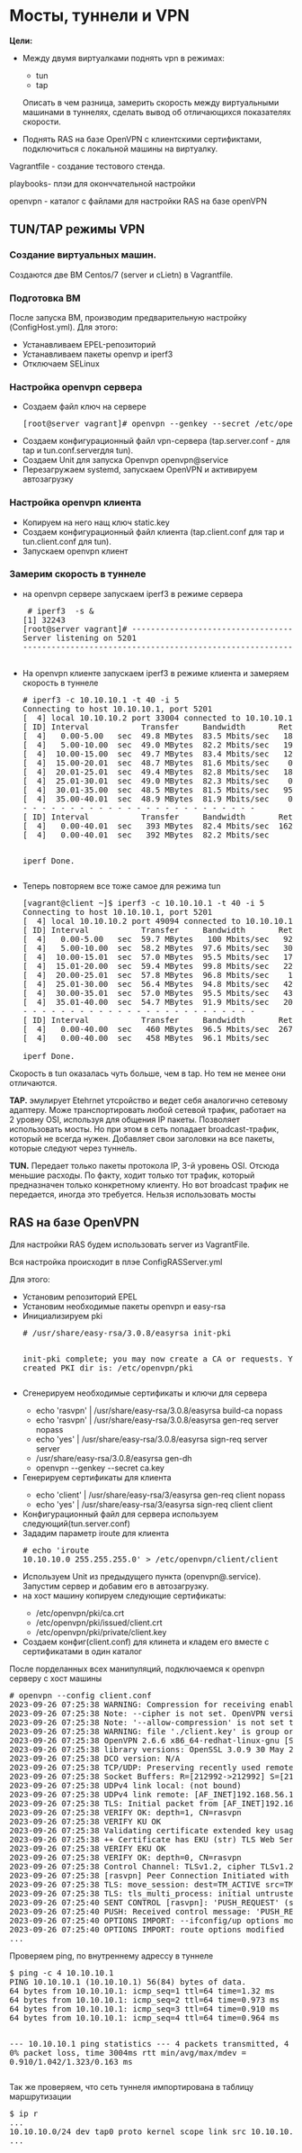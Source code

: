 <h1>Мосты, туннели и VPN</h1>

<p><b>Цели:</b></p>
<ul>
    <li>Между двумя виртуалками поднять vpn в режимах:</li>
    <ul>
        <li>tun</li>
        <li>tap</li>
    </ul>
    <p>Описать в чем разница, замерить скорость между виртуальными машинами в туннелях, сделать вывод об отличающихся показателях скорости.</p>
    <li>Поднять RAS на базе OpenVPN с клиентскими сертификтами, подключиться с локальной машины на виртуалку.</p>
</ul>

<p><a src='./Vagrantfile'>Vagrantfile</a> - создание тестового стенда.</p>
<p><a src='playbooks'>playbooks</a>- плэи для оконччательной настройки</p>
<p><a src='playbooks/openvpn'>openvpn</a> - каталог с файлами для настройки RAS на базе openVPN </p>
<h2>TUN/TAP режимы VPN</h2>

<h3>Cоздание виртуальных машин.</h3>

<p>Создаются две ВМ Centos/7 (server и cLietn) в Vagrantfile.</p>

<h3>Подготовка ВМ</h3>

<p>После запуска ВМ, производим предварительную настройку (<a src='playbooks/ConfigHost.yml'>ConfigHost.yml</a>). Для этого: </p>
<ul>
    <li>Устанавливаем EPEL-репозиторий</li>
    <li>Устанавливаем пакеты openvp и iperf3</li>
    <li>Отключаем SELinux</li>
</ul>

<h3>Настройка openvpn сервера</h3>
<ul>
    <li>Создаем файл ключ на сервере</li>
    <pre>[root@server vagrant]# openvpn --genkey --secret /etc/openvpn/static.key
</pre>
    <li>Создаем конфигурационный файл vpn-сервера (<a src='playbooks/templates/tap.server.conf>'>tap.server.conf</a> - для tap и <a src='playbooks/templates/tun.server.conf>'>tun.conf.server</a>для tun).</li>
    <li>Создаем Unit для запуска Openvpn <a src='playbooks/templates/openvpn@.service'>openvpn@service</a></li>
    <li>Перезагружаем systemd, запускаем OpenVPN и активируем автозагрузку</li>
</ul>
<h3>Настройка openvpn клиента</h3>
<ul>
    <li>Копируем на него нащ ключ static.key</li>
    <li>Создаем конфигурационный файл клиента (<a src='playbooks/templates/tap.client.conf'>tap.client.conf</a> для таp и <a src='playbooks/templates/tun.client.conf'>tun.client.conf</a> для tun).</li>
    <li>Запускаем openvpn клиент</li>
</ul>

<h3>Замерим скорость в туннеле</h3>
<ul>
    <li>на openvpn сервере запускаем iperf3 в режиме сервера</li>
    <pre> # iperf3  -s &amp;
[1] 32243
[root@server vagrant]# -----------------------------------------------------------
Server listening on 5201
-----------------------------------------------------------

</pre>
    <li>На openvpn клиенте запускаем iperf3 в режиме клиента и замеряем скорость в туннеле</li>
    <pre># iperf3 -c 10.10.10.1 -t 40 -i 5
Connecting to host 10.10.10.1, port 5201
[  4] local 10.10.10.2 port 33004 connected to 10.10.10.1 port 5201
[ ID] Interval           Transfer     Bandwidth       Retr  Cwnd
[  4]   0.00-5.00   sec  49.8 MBytes  83.5 Mbits/sec   18    308 KBytes       
[  4]   5.00-10.00  sec  49.0 MBytes  82.2 Mbits/sec   19    333 KBytes       
[  4]  10.00-15.00  sec  49.7 MBytes  83.4 Mbits/sec   12    344 KBytes       
[  4]  15.00-20.01  sec  48.7 MBytes  81.6 Mbits/sec    0    433 KBytes       
[  4]  20.01-25.01  sec  49.4 MBytes  82.8 Mbits/sec   18    301 KBytes       
[  4]  25.01-30.01  sec  49.0 MBytes  82.3 Mbits/sec    0    400 KBytes       
[  4]  30.01-35.00  sec  48.5 MBytes  81.5 Mbits/sec   95    263 KBytes       
[  4]  35.00-40.01  sec  48.9 MBytes  81.9 Mbits/sec    0    373 KBytes       
- - - - - - - - - - - - - - - - - - - - - - - - -
[ ID] Interval           Transfer     Bandwidth       Retr
[  4]   0.00-40.01  sec   393 MBytes  82.4 Mbits/sec  162             sender
[  4]   0.00-40.01  sec   392 MBytes  82.2 Mbits/sec                  receiver

iperf Done.
</pre>

<li>Теперь повторяем все тоже самое для режима tun</li>

<pre>[vagrant@client ~]$ iperf3 -c 10.10.10.1 -t 40 -i 5
Connecting to host 10.10.10.1, port 5201
[  4] local 10.10.10.2 port 49094 connected to 10.10.10.1 port 5201
[ ID] Interval           Transfer     Bandwidth       Retr  Cwnd
[  4]   0.00-5.00   sec  59.7 MBytes   100 Mbits/sec   92    283 KBytes       
[  4]   5.00-10.00  sec  58.2 MBytes  97.6 Mbits/sec   30    263 KBytes       
[  4]  10.00-15.01  sec  57.0 MBytes  95.5 Mbits/sec   17    240 KBytes       
[  4]  15.01-20.00  sec  59.4 MBytes  99.8 Mbits/sec   22    254 KBytes       
[  4]  20.00-25.01  sec  57.8 MBytes  96.8 Mbits/sec    1    330 KBytes       
[  4]  25.01-30.00  sec  56.4 MBytes  94.8 Mbits/sec   42    287 KBytes       
[  4]  30.00-35.01  sec  57.0 MBytes  95.5 Mbits/sec   43    247 KBytes       
[  4]  35.01-40.00  sec  54.7 MBytes  91.9 Mbits/sec   20    246 KBytes       
- - - - - - - - - - - - - - - - - - - - - - - - -
[ ID] Interval           Transfer     Bandwidth       Retr
[  4]   0.00-40.00  sec   460 MBytes  96.5 Mbits/sec  267             sender
[  4]   0.00-40.00  sec   458 MBytes  96.1 Mbits/sec                  receiver

iperf Done.
</pre>
</ul>
<p>Скорость в tun оказалась чуть больше, чем в tap. Но тем не менее они отличаются.<p>
<p><b>TAP.</b> эмулирует Etehrnet утсройство и ведет себя аналогично сетевому адаптеру. Може транспортировать любой сетевой трафик, работает на 2 уровну OSI, используя для общения IP пакеты. Позволяет использовать мосты. Но при этом в сеть попадает broadcast-трафик, который не всегда нужен. Добавляет свои заголовки на все пакеты, которые следуют через туннель.</p>
<p><b>TUN.</b> Передает только пакеты протокола IP, 3-й уровень OSI. Отсюда меньшие расходы. По факту, ходит только тот трафик, который предназначен только конкретному клиенту. Но вот broadcast трафик не передается, иногда это требуется. Нельзя использовать мосты</p>

<h2>RAS на базе OpenVPN</h2>

<p>Для настройки RAS будем использовать server из VagrantFile.</p>
<p>Вся настройка происходит в плэе <a src='playbooks/ConfigRASServer.yml'>ConfigRASServer.yml</a></p>

<p>Для этого:</p>

<ul>
    <li>Установим репозиторий EPEL</li>
    <li>Установим необходимые пакеты openvpn и easy-rsa</li>
    <li>Инициализируем pki</li>
    <pre># /usr/share/easy-rsa/3.0.8/easyrsa init-pki

init-pki complete; you may now create a CA or requests.
Your newly created PKI dir is: /etc/openvpn/pki
</pre>
    <li>Сгенерируем необходимые сертификаты и ключи для сервера</li>
    <ul>
    <li>echo 'rasvpn' | /usr/share/easy-rsa/3.0.8/easyrsa build-ca nopass</li>
    <li>echo 'rasvpn' | /usr/share/easy-rsa/3.0.8/easyrsa gen-req server nopass</li>
    <li>echo 'yes' | /usr/share/easy-rsa/3.0.8/easyrsa sign-req server server</li>
    <li>/usr/share/easy-rsa/3.0.8/easyrsa gen-dh</li>
    <li>openvpn --genkey --secret ca.key</li>
    </ul>
    <li>Генерируем сертификаты для клиента</p>
    <ul>
        <li>echo 'client' | /usr/share/easy-rsa/3/easyrsa gen-req client nopass</li>
        <li>echo 'yes' | /usr/share/easy-rsa/3/easyrsa sign-req client client</li>
    </ul>
    <li>Конфигурационный файл для сервера используем следующий(<a src='playbooks/openvpn/server.conf'>tun.server.conf</a>)</li>
    <li>Зададим параметр iroute для клиента</li>
    <pre># echo &apos;iroute 10.10.10.0 255.255.255.0&apos; &gt; /etc/openvpn/client/client
</pre>
    <li>Используем Unit из предыдущего пункта (<a src='playbooks/templates/openvpn@.service'>openvpn@.service</a>). Запустим сервер и добавим его в автозагрузку.</li>
    <li> на хост машину копируем следующие сертификаты:</li>
    <ul>
        <li>/etc/openvpn/pki/ca.crt</li>
        <li>/etc/openvpn/pki/issued/client.crt</li>
        <li>/etc/openvpn/pki/private/client.key</li>
    </ul>
    <li>Создаем конфиг(<a src='playbooks/openvpn/client.conf'>client.conf</a>) для клинета и кладем его вместе с сертификатами в один каталог</li>
</ul>
<p>После порделанных всех манипуляций, подключаемся к openvpn серверу с хост машины</p>
<pre># openvpn --config client.conf
2023-09-26 07:25:38 WARNING: Compression for receiving enabled. Compression has been used in the past to break encryption. Sent packets are not compressed unless &quot;allow-compression yes&quot; is also set.
2023-09-26 07:25:38 Note: --cipher is not set. OpenVPN versions before 2.5 defaulted to BF-CBC as fallback when cipher negotiation failed in this case. If you need this fallback please add &apos;--data-ciphers-fallback BF-CBC&apos; to your configuration and/or add BF-CBC to --data-ciphers.
2023-09-26 07:25:38 Note: &apos;--allow-compression&apos; is not set to &apos;no&apos;, disabling data channel offload.
2023-09-26 07:25:38 WARNING: file &apos;./client.key&apos; is group or others accessible
2023-09-26 07:25:38 OpenVPN 2.6.6 x86_64-redhat-linux-gnu [SSL (OpenSSL)] [LZO] [LZ4] [EPOLL] [PKCS11] [MH/PKTINFO] [AEAD] [DCO]
2023-09-26 07:25:38 library versions: OpenSSL 3.0.9 30 May 2023, LZO 2.10
2023-09-26 07:25:38 DCO version: N/A
2023-09-26 07:25:38 TCP/UDP: Preserving recently used remote address: [AF_INET]192.168.56.10:1207
2023-09-26 07:25:38 Socket Buffers: R=[212992-&gt;212992] S=[212992-&gt;212992]
2023-09-26 07:25:38 UDPv4 link local: (not bound)
2023-09-26 07:25:38 UDPv4 link remote: [AF_INET]192.168.56.10:1207
2023-09-26 07:25:38 TLS: Initial packet from [AF_INET]192.168.56.10:1207, sid=6c750529 07bd95c2
2023-09-26 07:25:38 VERIFY OK: depth=1, CN=rasvpn
2023-09-26 07:25:38 VERIFY KU OK
2023-09-26 07:25:38 Validating certificate extended key usage
2023-09-26 07:25:38 ++ Certificate has EKU (str) TLS Web Server Authentication, expects TLS Web Server Authentication
2023-09-26 07:25:38 VERIFY EKU OK
2023-09-26 07:25:38 VERIFY OK: depth=0, CN=rasvpn
2023-09-26 07:25:38 Control Channel: TLSv1.2, cipher TLSv1.2 ECDHE-RSA-AES256-GCM-SHA384, peer certificate: 2048 bit RSA, signature: RSA-SHA256
2023-09-26 07:25:38 [rasvpn] Peer Connection Initiated with [AF_INET]192.168.56.10:1207
2023-09-26 07:25:38 TLS: move_session: dest=TM_ACTIVE src=TM_INITIAL reinit_src=1
2023-09-26 07:25:38 TLS: tls_multi_process: initial untrusted session promoted to trusted
2023-09-26 07:25:40 SENT CONTROL [rasvpn]: &apos;PUSH_REQUEST&apos; (status=1)
2023-09-26 07:25:40 PUSH: Received control message: &apos;PUSH_REPLY,route 192.168.10.0 255.255.255.0,route-gateway 10.10.10.1,ping 10,ping-restart 120,ifconfig 10.10.10.2 255.255.255.0,peer-id 1,cipher AES-256-GCM&apos;
2023-09-26 07:25:40 OPTIONS IMPORT: --ifconfig/up options modified
2023-09-26 07:25:40 OPTIONS IMPORT: route options modified
...
</pre>
<p>Проверяем ping, по внутреннему адрессу в туннеле</p>
<pre>$ ping -c 4 10.10.10.1
PING 10.10.10.1 (10.10.10.1) 56(84) bytes of data.
64 bytes from 10.10.10.1: icmp_seq=1 ttl=64 time=1.32 ms
64 bytes from 10.10.10.1: icmp_seq=2 ttl=64 time=0.973 ms
64 bytes from 10.10.10.1: icmp_seq=3 ttl=64 time=0.910 ms
64 bytes from 10.10.10.1: icmp_seq=4 ttl=64 time=0.964 ms

--- 10.10.10.1 ping statistics ---
4 packets transmitted, 4 received, 0% packet loss, time 3004ms
rtt min/avg/max/mdev = 0.910/1.042/1.323/0.163 ms
</pre>

<p>Так же проверяем, что сеть туннеля импортирована в таблицу маршрутизации</p>
<pre>$ ip r
...
10.10.10.0/24 dev tap0 proto kernel scope link src 10.10.10.2 
...
</pre>
